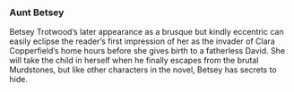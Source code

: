 ### Aunt Betsey

Betsey Trotwood’s later appearance as a brusque but kindly eccentric can easily eclipse the reader’s first impression of her as the invader of Clara Copperfield’s home hours before she gives birth to a fatherless David. She will take the child in herself when he finally escapes from the brutal Murdstones, but like other characters in the novel, Betsey has secrets to hide. 
